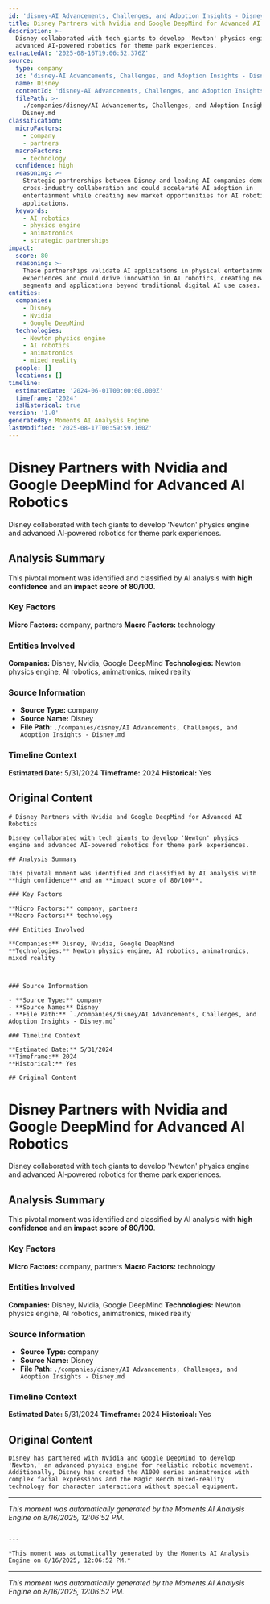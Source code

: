 ```yaml
---
id: 'disney-AI Advancements, Challenges, and Adoption Insights - Disney-moment-3'
title: Disney Partners with Nvidia and Google DeepMind for Advanced AI Robotics
description: >-
  Disney collaborated with tech giants to develop 'Newton' physics engine and
  advanced AI-powered robotics for theme park experiences.
extractedAt: '2025-08-16T19:06:52.376Z'
source:
  type: company
  id: 'disney-AI Advancements, Challenges, and Adoption Insights - Disney'
  name: Disney
  contentId: 'disney-AI Advancements, Challenges, and Adoption Insights - Disney'
  filePath: >-
    ./companies/disney/AI Advancements, Challenges, and Adoption Insights -
    Disney.md
classification:
  microFactors:
    - company
    - partners
  macroFactors:
    - technology
  confidence: high
  reasoning: >-
    Strategic partnerships between Disney and leading AI companies demonstrate
    cross-industry collaboration and could accelerate AI adoption in
    entertainment while creating new market opportunities for AI robotics
    applications.
  keywords:
    - AI robotics
    - physics engine
    - animatronics
    - strategic partnerships
impact:
  score: 80
  reasoning: >-
    These partnerships validate AI applications in physical entertainment
    experiences and could drive innovation in AI robotics, creating new market
    segments and applications beyond traditional digital AI use cases.
entities:
  companies:
    - Disney
    - Nvidia
    - Google DeepMind
  technologies:
    - Newton physics engine
    - AI robotics
    - animatronics
    - mixed reality
  people: []
  locations: []
timeline:
  estimatedDate: '2024-06-01T00:00:00.000Z'
  timeframe: '2024'
  isHistorical: true
version: '1.0'
generatedBy: Moments AI Analysis Engine
lastModified: '2025-08-17T00:59:59.160Z'
---
```

# Disney Partners with Nvidia and Google DeepMind for Advanced AI Robotics

Disney collaborated with tech giants to develop 'Newton' physics engine and advanced AI-powered robotics for theme park experiences.

## Analysis Summary

This pivotal moment was identified and classified by AI analysis with **high confidence** and an **impact score of 80/100**.

### Key Factors

**Micro Factors:** company, partners
**Macro Factors:** technology

### Entities Involved

**Companies:** Disney, Nvidia, Google DeepMind
**Technologies:** Newton physics engine, AI robotics, animatronics, mixed reality



### Source Information

- **Source Type:** company
- **Source Name:** Disney
- **File Path:** `./companies/disney/AI Advancements, Challenges, and Adoption Insights - Disney.md`

### Timeline Context

**Estimated Date:** 5/31/2024
**Timeframe:** 2024
**Historical:** Yes

## Original Content

```
# Disney Partners with Nvidia and Google DeepMind for Advanced AI Robotics

Disney collaborated with tech giants to develop 'Newton' physics engine and advanced AI-powered robotics for theme park experiences.

## Analysis Summary

This pivotal moment was identified and classified by AI analysis with **high confidence** and an **impact score of 80/100**.

### Key Factors

**Micro Factors:** company, partners
**Macro Factors:** technology

### Entities Involved

**Companies:** Disney, Nvidia, Google DeepMind
**Technologies:** Newton physics engine, AI robotics, animatronics, mixed reality



### Source Information

- **Source Type:** company
- **Source Name:** Disney
- **File Path:** `./companies/disney/AI Advancements, Challenges, and Adoption Insights - Disney.md`

### Timeline Context

**Estimated Date:** 5/31/2024
**Timeframe:** 2024
**Historical:** Yes

## Original Content

```
# Disney Partners with Nvidia and Google DeepMind for Advanced AI Robotics

Disney collaborated with tech giants to develop 'Newton' physics engine and advanced AI-powered robotics for theme park experiences.

## Analysis Summary

This pivotal moment was identified and classified by AI analysis with **high confidence** and an **impact score of 80/100**.

### Key Factors

**Micro Factors:** company, partners
**Macro Factors:** technology

### Entities Involved

**Companies:** Disney, Nvidia, Google DeepMind
**Technologies:** Newton physics engine, AI robotics, animatronics, mixed reality



### Source Information

- **Source Type:** company
- **Source Name:** Disney
- **File Path:** `./companies/disney/AI Advancements, Challenges, and Adoption Insights - Disney.md`

### Timeline Context

**Estimated Date:** 5/31/2024
**Timeframe:** 2024
**Historical:** Yes

## Original Content

```
Disney has partnered with Nvidia and Google DeepMind to develop 'Newton,' an advanced physics engine for realistic robotic movement. Additionally, Disney has created the A1000 series animatronics with complex facial expressions and the Magic Bench mixed-reality technology for character interactions without special equipment.
```

---

*This moment was automatically generated by the Moments AI Analysis Engine on 8/16/2025, 12:06:52 PM.*

```

---

*This moment was automatically generated by the Moments AI Analysis Engine on 8/16/2025, 12:06:52 PM.*

```

---

*This moment was automatically generated by the Moments AI Analysis Engine on 8/16/2025, 12:06:52 PM.*
